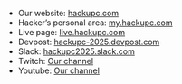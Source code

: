 - Our website: [hackupc.com](https://hackupc.com/)
- Hacker’s personal area: [my.hackupc.com](https://my.hackupc.com)
- Live page: [live.hackupc.com](https://live.hackupc.com)
- Devpost: [hackupc-2025.devpost.com](https://hackupc-2025.devpost.com)
- Slack: [hackupc2025.slack.com](https://hackupc2025.slack.com)
- Twitch: [Our channel](https://www.twitch.tv/hackersupc) 
- Youtube: [Our channel](https://www.youtube.com/c/HackersUPC)
